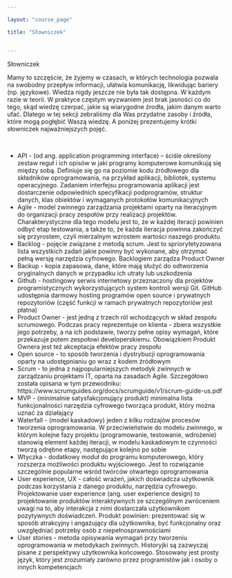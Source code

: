 ```yaml
---

layout: "course_page"

title: "Słowniczek"


---
```



<div class="text-center screen-title">
Słowniczek
</div>

<div class="screen-content">
  <p>Mamy to szczęście, że żyjemy w czasach, w których technologia pozwala na swobodny przepływ informacji, ułatwia komunikację, likwidując bariery (np. językowe). Wiedza nigdy jeszcze nie była tak dostępna. W każdym razie w teorii. W praktyce częstym wyzwaniem jest brak jasności co do tego, skąd wiedzę czerpać, jakie są wiarygodne źrodła, jakim danym warto ufać. Dlatego w tej sekcji zebraliśmy dla Was przydatne zasoby i źródła, które mogą pogłębić Waszą wiedzę. A poniżej prezentujemy krótki słowniczek najważniejszych pojęć.</p> 
 
 &nbsp;
  
 <ul>
  <li class="bullet">API - (od ang. application programming interface) –  ściśle określony zestaw reguł i ich opisów w jaki programy komputerowe komunikują się między sobą. Definiuje się go na poziomie kodu źródłowego dla składników oprogramowania, na przykład aplikacji, bibliotek, systemu operacyjnego. Zadaniem interfejsu programowania aplikacji jest dostarczenie odpowiednich specyfikacji podprogramów, struktur danych, klas obiektów i wymaganych protokołów komunikacyjnych</li>
<li class="bullet">Agile - model zwinnego zarządzania projektami oparty na iteracyjnym do organizacji pracy zespołów przy realizacji projektów. Charakterystyczne dla tego modelu jest to, że w każdej iteracji powinien odbyć etap testowania, a także to, że każda iteracja powinna zakończyć się przyrostem, czyli mierzalnym wzrostem wartości naszego produktu</li>
<li class="bullet">Backlog - pojęcie związane z metodą scrum. Jest to spriorytetyzowana lista wszystkich zadań jakie powinny być wykonane, aby otrzymać pełną wersję narzędzia cyfrowego. Backlogiem zarządza Product Owner</li>
<li class="bullet">Backup - kopia zapasowa, dane, które mają służyć do odtworzenia oryginalnych danych w przypadku ich utraty lub uszkodzenia</li>
<li class="bullet">Github - hostingowy serwis internetowy przeznaczony dla projektów programistycznych wykorzystujących system kontroli wersji Git. GitHub udostępnia darmowy hosting programów open source i prywatnych repozytoriów (część funkcji w ramach prywatnych repozytoriów jest płatna)</li>
<li class="bullet">Product Owner -  jest jedną z trzech ról wchodzących w skład zespołu scrumowego. Podczas pracy reprezentuje on klienta - zbiera wszystkie jego  potrzeby, a na ich podstawie, tworzy pełne opisy wymagań, które przekazuje potem zespołowi developerskiemu. Obowiązkiem Produkt Ownera jest też akceptacja efektów pracy zespołu</li>
<li class="bullet">Open source - to sposób tworzenia i dystrybucji oprogramowania oparty na udostępnianiu go wraz z kodem źródłowym</li>  
<li class="bullet">Scrum - to jedna z najpopularniejszych metodyk zwinnych w zarządzaniu projektami IT, oparta na zasadach Agile. Szczegółowo została opisana w tym przewodniku: https://www.scrumguides.org/docs/scrumguide/v1/scrum-guide-us.pdf</li>
<li class="bullet">MVP - (minimalnie satysfakcjonujący produkt) minimalna lista funkcjonalności narzędzia cyfrowego tworząca produkt, który można uznać za działający</li>  
<li class="bullet">Waterfall - (model kaskadowy) jeden z kilku rodzajów procesów tworzenia oprogramowania. W przeciwieństwie do modelu zwinnego, w którym kolejne fazy projektu (programowanie, testowanie, wdrożenie) stanowią element każdej iteracji, w modelu kaskadowym te czynności tworzą odrębne etapy, następujące kolejno po sobie</li>    
<li class="bullet">Wtyczka -  dodatkowy moduł do programu komputerowego, który rozszerza możliwości produktu wyjściowego. Jest to rozwiązanie szczególnie popularne wśród twórców otwartego oprogramowania</li>     
<li class="bullet">User experience, UX - całość wrażeń, jakich doświadcza użytkownik podczas korzystania z danego produktu, narzędzia cyfrowego. Projektowanie user experience (ang. user experience design) to projektowanie produktów interaktywnych ze szczególnym zwróceniem uwagi na to, aby interakcja z nimi dostarczała użytkownikom pozytywnych doświadczeń. Produkt powinien: prezentować się w sposób atrakcyjny i angażujący dla użytkownika, być funkcjonalny oraz uwzględniać potrzeby osób z niepełnosprawnościami</li>    
<li class="bullet">User stories - metoda opisywania wymagań przy tworzeniu oprogramowania w metodykach zwinnych. Historyjki są zazwyczaj pisane z perspektywy użytkownika końcowego. Stosowany jest prosty język, który jest zrozumiały zarówno przez programistów jak i osoby o innych kompetencjach</li>     
  </ul>
</div>
